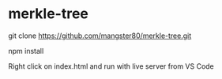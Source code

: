 # merkle-tree

git clone https://github.com/mangster80/merkle-tree.git

npm install

Right click on index.html and run with live server from VS Code
